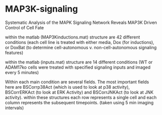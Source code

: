 # MAP3K-signaling
Systematic Analysis of the MAPK Signaling Network Reveals MAP3K Driven Control of Cell Fate

within the matlab (MAP3Kinductions.mat) structure are 42 different conditions (each cell line is treated with either media, Dox (for inductions), or DoxBat (to determine cell-autonomous v. non-cell-autonomous signaling features)

within the matlab (inputs.mat) structure are 14 different conditions (WT or ADAM17ko cells were treated with specified signaling inputs and imaged every 5 minutes)

Within each main condition are several fields. The most important fields here are BSCorrp38Act (which is used to look at p38 activity), BSCorrERKAct (to look at ERK Activity) and BSCorrJNKAct (to look at JNK activity). within these structures each row represents a single cell and each column represents the subsequent timepoints. (taken using 5 min imaging intervals)
